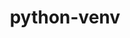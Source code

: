 ---
title: "python-venv"
layout: cache
categories: [package, develop]
meta: {"compilers": ["apple-clang@=16.0.0", "cce@=18.0.0", "gcc@=10.2.1", "gcc@=10.5.0", "gcc@=11.1.0", "gcc@=11.4.0", "gcc@=12.3.0", "gcc@=13.2.0", "gcc@=13.3.0", "gcc@=7.3.1", "gcc@=7.5.0", "gcc@=9.4.0", "oneapi@=2024.2.1"], "num_specs": 212, "num_specs_by_stack": {"aws-isc": 2, "aws-isc-aarch64": 2, "bootstrap-aarch64-darwin": 12, "bootstrap-x86_64-linux-gnu": 40, "build_systems": 5, "data-vis-sdk": 5, "developer-tools": 4, "developer-tools-aarch64-linux-gnu": 4, "developer-tools-darwin": 2, "developer-tools-manylinux2014": 1, "developer-tools-x86_64_v3-linux-gnu": 4, "e4s": 26, "e4s-cray-rhel": 5, "e4s-neoverse-v2": 22, "e4s-neoverse_v1": 10, "e4s-oneapi": 27, "e4s-power": 4, "e4s-rocm-external": 5, "hep": 5, "ml-darwin-aarch64-mps": 8, "ml-linux-aarch64-cpu": 20, "ml-linux-aarch64-cuda": 20, "ml-linux-x86_64-cpu": 20, "ml-linux-x86_64-cuda": 20, "ml-linux-x86_64-rocm": 20, "radiuss": 15, "root": 212, "tutorial": 9}, "oss": ["amzn2", "centos7", "rhel8", "sequoia", "ubuntu18.04", "ubuntu20.04", "ubuntu22.04", "ubuntu24.04"], "platforms": ["darwin", "linux"], "stacks": ["aws-isc", "aws-isc-aarch64", "bootstrap-aarch64-darwin", "bootstrap-x86_64-linux-gnu", "build_systems", "data-vis-sdk", "developer-tools", "developer-tools-aarch64-linux-gnu", "developer-tools-darwin", "developer-tools-manylinux2014", "developer-tools-x86_64_v3-linux-gnu", "e4s", "e4s-cray-rhel", "e4s-neoverse-v2", "e4s-neoverse_v1", "e4s-oneapi", "e4s-power", "e4s-rocm-external", "hep", "ml-darwin-aarch64-mps", "ml-linux-aarch64-cpu", "ml-linux-aarch64-cuda", "ml-linux-x86_64-cpu", "ml-linux-x86_64-cuda", "ml-linux-x86_64-rocm", "radiuss", "root", "tutorial"], "targets": ["aarch64", "neoverse_v1", "neoverse_v2", "ppc64le", "x86_64_v3"], "versions": ["1.0"]}
spec_details: [{"compiler": "gcc@=11.4.0", "hash": "2akpjexcxrfgjfoba4ok6qgm75mchbiy", "os": "ubuntu22.04", "platform": "linux", "size": "-", "stacks": ["e4s-neoverse-v2", "root"], "target": "neoverse_v2", "variants": ["build_system=generic"], "versions": ["1.0"]}, {"compiler": "gcc@=11.4.0", "hash": "2hv457ypdz44kzwdihlpbhuum5ca3hlh", "os": "ubuntu22.04", "platform": "linux", "size": "-", "stacks": ["e4s-neoverse_v1", "root"], "target": "neoverse_v1", "variants": ["build_system=generic"], "versions": ["1.0"]}, {"compiler": "apple-clang@=16.0.0", "hash": "2iiofrubhbqsoif77eb7kigtdz36t4wq", "os": "sequoia", "platform": "darwin", "size": "-", "stacks": ["bootstrap-aarch64-darwin", "root"], "target": "aarch64", "variants": ["build_system=generic"], "versions": ["1.0"]}, {"compiler": "oneapi@=2024.2.1", "hash": "2pmgd5lmeotferfrbt55pcwcrnhtmm33", "os": "ubuntu22.04", "platform": "linux", "size": "-", "stacks": ["e4s-oneapi", "root"], "target": "x86_64_v3", "variants": ["build_system=generic"], "versions": ["1.0"]}, {"compiler": "gcc@=11.4.0", "hash": "2q55jmwxnaxmmd266feufun3ardqu3f3", "os": "ubuntu22.04", "platform": "linux", "size": "-", "stacks": ["hep", "root"], "target": "x86_64_v3", "variants": ["build_system=generic"], "versions": ["1.0"]}, {"compiler": "gcc@=11.4.0", "hash": "2uix5avkqltfida4qodpy5nyzmmbgyko", "os": "ubuntu22.04", "platform": "linux", "size": "-", "stacks": ["e4s-neoverse-v2", "root"], "target": "neoverse_v2", "variants": ["build_system=generic"], "versions": ["1.0"]}, {"compiler": "gcc@=7.5.0", "hash": "36txcspt5wiv42y7ru4i44fe2qbs2zg3", "os": "ubuntu18.04", "platform": "linux", "size": "-", "stacks": ["build_systems", "radiuss", "root"], "target": "x86_64_v3", "variants": ["build_system=generic"], "versions": ["1.0"]}, {"compiler": "gcc@=9.4.0", "hash": "3bqf5mqli33hyuex3j4nqntf5h5zn4lk", "os": "ubuntu20.04", "platform": "linux", "size": "-", "stacks": ["e4s-power", "root"], "target": "ppc64le", "variants": ["build_system=generic"], "versions": ["1.0"]}, {"compiler": "gcc@=9.4.0", "hash": "3h5ruhesknm7mpsyb2cdn2g3nowvbxtj", "os": "ubuntu20.04", "platform": "linux", "size": "-", "stacks": ["e4s-power", "root"], "target": "ppc64le", "variants": ["build_system=generic"], "versions": ["1.0"]}, {"compiler": "gcc@=13.2.0", "hash": "3v2chcyzy5ziao67bngkoz2melnwqz4i", "os": "ubuntu24.04", "platform": "linux", "size": "-", "stacks": ["bootstrap-x86_64-linux-gnu", "ml-linux-x86_64-cpu", "ml-linux-x86_64-cuda", "ml-linux-x86_64-rocm", "root"], "target": "x86_64_v3", "variants": ["build_system=generic"], "versions": ["1.0"]}, {"compiler": "oneapi@=2024.2.1", "hash": "46y7kluixrs4tesqlydpwx46melnba4r", "os": "ubuntu22.04", "platform": "linux", "size": "-", "stacks": ["e4s-oneapi", "root"], "target": "x86_64_v3", "variants": ["build_system=generic"], "versions": ["1.0"]}, {"compiler": "gcc@=9.4.0", "hash": "47iyxqvaso3ev5clwsqtdknhdkiovsk7", "os": "ubuntu20.04", "platform": "linux", "size": "-", "stacks": ["e4s-power", "root"], "target": "ppc64le", "variants": ["build_system=generic"], "versions": ["1.0"]}, {"compiler": "gcc@=13.2.0", "hash": "4b5fhzylrgb4ufwfxn4mt7iv23oqevea", "os": "ubuntu24.04", "platform": "linux", "size": "-", "stacks": ["ml-linux-aarch64-cpu", "ml-linux-aarch64-cuda", "root"], "target": "aarch64", "variants": ["build_system=generic"], "versions": ["1.0"]}, {"compiler": "gcc@=13.2.0", "hash": "4srhldu23vb4o4aa6lznhbwczfyjnhtg", "os": "ubuntu24.04", "platform": "linux", "size": "-", "stacks": ["bootstrap-x86_64-linux-gnu", "ml-linux-x86_64-cpu", "ml-linux-x86_64-cuda", "ml-linux-x86_64-rocm", "root"], "target": "x86_64_v3", "variants": ["build_system=generic"], "versions": ["1.0"]}, {"compiler": "oneapi@=2024.2.1", "hash": "4sxxqbgw7ochvdg3kbhaukufkpn2so2q", "os": "ubuntu22.04", "platform": "linux", "size": "-", "stacks": ["e4s-oneapi", "root"], "target": "x86_64_v3", "variants": ["build_system=generic"], "versions": ["1.0"]}, {"compiler": "oneapi@=2024.2.1", "hash": "4umra5wuzfvewn2dqrigl667j4ryfp2s", "os": "ubuntu22.04", "platform": "linux", "size": "-", "stacks": ["e4s-oneapi", "root"], "target": "x86_64_v3", "variants": ["build_system=generic"], "versions": ["1.0"]}, {"compiler": "gcc@=13.2.0", "hash": "53mz4lk2q5lcl5xblnkyheli7q4zun5h", "os": "ubuntu24.04", "platform": "linux", "size": "-", "stacks": ["bootstrap-x86_64-linux-gnu", "root"], "target": "x86_64_v3", "variants": ["build_system=generic"], "versions": ["1.0"]}, {"compiler": "gcc@=13.3.0", "hash": "5ce6aboevqkh3fqbjxkrbheihfm7xmjn", "os": "rhel8", "platform": "linux", "size": "-", "stacks": ["developer-tools-aarch64-linux-gnu", "root"], "target": "aarch64", "variants": ["build_system=generic"], "versions": ["1.0"]}, {"compiler": "gcc@=10.2.1", "hash": "5ecbgso4doedolp4jcfbqkuqruihfr4s", "os": "centos7", "platform": "linux", "size": "-", "stacks": ["developer-tools-manylinux2014", "root"], "target": "x86_64_v3", "variants": ["build_system=generic"], "versions": ["1.0"]}, {"compiler": "gcc@=13.2.0", "hash": "5jjpvf6a64bxyijozahrpzeeqe5bpcrx", "os": "ubuntu24.04", "platform": "linux", "size": "-", "stacks": ["bootstrap-x86_64-linux-gnu", "ml-linux-x86_64-cpu", "ml-linux-x86_64-cuda", "ml-linux-x86_64-rocm", "root"], "target": "x86_64_v3", "variants": ["build_system=generic"], "versions": ["1.0"]}, {"compiler": "cce@=18.0.0", "hash": "5jlx4me2t27gfgxqjh3jsmgdugqrl5yd", "os": "rhel8", "platform": "linux", "size": "-", "stacks": ["e4s-cray-rhel", "root"], "target": "x86_64_v3", "variants": ["build_system=generic"], "versions": ["1.0"]}, {"compiler": "gcc@=7.3.1", "hash": "5qadkpu6afwpgjkzzy7gdbkibu6hf64h", "os": "amzn2", "platform": "linux", "size": "-", "stacks": ["aws-isc", "root"], "target": "x86_64_v3", "variants": ["build_system=generic"], "versions": ["1.0"]}, {"compiler": "gcc@=11.4.0", "hash": "5stsue4hjqeg4hwge6ckrb4tb2fdhv4r", "os": "ubuntu22.04", "platform": "linux", "size": "-", "stacks": ["e4s-neoverse-v2", "root"], "target": "neoverse_v2", "variants": ["build_system=generic"], "versions": ["1.0"]}, {"compiler": "gcc@=13.2.0", "hash": "5zamdgi6bp6sz6svjhzg6cg7kjl2q2fv", "os": "ubuntu24.04", "platform": "linux", "size": "-", "stacks": ["ml-linux-aarch64-cpu", "ml-linux-aarch64-cuda", "root"], "target": "aarch64", "variants": ["build_system=generic"], "versions": ["1.0"]}, {"compiler": "gcc@=13.2.0", "hash": "6h6tz5i776nqaq6kqy3lnguuqq6wy373", "os": "ubuntu24.04", "platform": "linux", "size": "-", "stacks": ["bootstrap-x86_64-linux-gnu", "ml-linux-x86_64-cpu", "ml-linux-x86_64-cuda", "ml-linux-x86_64-rocm", "root"], "target": "x86_64_v3", "variants": ["build_system=generic"], "versions": ["1.0"]}, {"compiler": "gcc@=11.4.0", "hash": "6jsvkrv2r4s7qqayhcdyxx4evqum6aco", "os": "ubuntu22.04", "platform": "linux", "size": "-", "stacks": ["e4s", "root"], "target": "x86_64_v3", "variants": ["build_system=generic"], "versions": ["1.0"]}, {"compiler": "gcc@=7.3.1", "hash": "6yggsm5riitiwsiteumsskmy3rpr5j7k", "os": "amzn2", "platform": "linux", "size": "-", "stacks": ["aws-isc-aarch64", "root"], "target": "aarch64", "variants": ["build_system=generic"], "versions": ["1.0"]}, {"compiler": "oneapi@=2024.2.1", "hash": "7aswtfme6clkaruq2ekw5jjr65i5yktb", "os": "ubuntu22.04", "platform": "linux", "size": "-", "stacks": ["e4s-oneapi", "root"], "target": "x86_64_v3", "variants": ["build_system=generic"], "versions": ["1.0"]}, {"compiler": "gcc@=11.4.0", "hash": "7wklytlfr52ngyczunszdabnjlrsaqwo", "os": "ubuntu22.04", "platform": "linux", "size": "-", "stacks": ["e4s-neoverse-v2", "root"], "target": "neoverse_v2", "variants": ["build_system=generic"], "versions": ["1.0"]}, {"compiler": "gcc@=13.2.0", "hash": "7xmwi2uckth44idhzmhxwh25oxu25dii", "os": "ubuntu24.04", "platform": "linux", "size": "-", "stacks": ["ml-linux-aarch64-cpu", "ml-linux-aarch64-cuda", "root"], "target": "aarch64", "variants": ["build_system=generic"], "versions": ["1.0"]}, {"compiler": "gcc@=11.4.0", "hash": "7z4p2vwnoj35725qvsok6gi2f6oitbsc", "os": "ubuntu22.04", "platform": "linux", "size": "-", "stacks": ["e4s-neoverse-v2", "root"], "target": "neoverse_v2", "variants": ["build_system=generic"], "versions": ["1.0"]}, {"compiler": "gcc@=11.4.0", "hash": "7zb6jjnmdcf5gxele3tanm5zcu7xwuiw", "os": "ubuntu22.04", "platform": "linux", "size": "-", "stacks": ["e4s-neoverse_v1", "root"], "target": "neoverse_v1", "variants": ["build_system=generic"], "versions": ["1.0"]}, {"compiler": "gcc@=7.5.0", "hash": "a32oq7szn7tt4jigoelh23i5lekkcsek", "os": "ubuntu18.04", "platform": "linux", "size": "-", "stacks": ["radiuss", "root"], "target": "x86_64_v3", "variants": ["build_system=generic"], "versions": ["1.0"]}, {"compiler": "cce@=18.0.0", "hash": "a46vvlmlpzjwu62qufkgckkmpkb5yaq5", "os": "rhel8", "platform": "linux", "size": "-", "stacks": ["e4s-cray-rhel", "root"], "target": "x86_64_v3", "variants": ["build_system=generic"], "versions": ["1.0"]}, {"compiler": "gcc@=13.3.0", "hash": "aiwzv3ulbwufrlpn4a3zpvke3vulq4uz", "os": "rhel8", "platform": "linux", "size": "-", "stacks": ["developer-tools-aarch64-linux-gnu", "root"], "target": "aarch64", "variants": ["build_system=generic"], "versions": ["1.0"]}, {"compiler": "gcc@=11.4.0", "hash": "aiyqj34styiqa7neaps7emfe7kixqi6s", "os": "ubuntu22.04", "platform": "linux", "size": "-", "stacks": ["e4s", "e4s-rocm-external", "root"], "target": "x86_64_v3", "variants": ["build_system=generic"], "versions": ["1.0"]}, {"compiler": "gcc@=11.1.0", "hash": "am7bdbs2bwjgy2soe6wgklkm5szzesq3", "os": "ubuntu20.04", "platform": "linux", "size": "-", "stacks": ["data-vis-sdk", "root"], "target": "x86_64_v3", "variants": ["build_system=generic"], "versions": ["1.0"]}, {"compiler": "gcc@=11.4.0", "hash": "an7whncglskbqe76nzynhv4kcaxif7rh", "os": "ubuntu22.04", "platform": "linux", "size": "-", "stacks": ["e4s", "root"], "target": "x86_64_v3", "variants": ["build_system=generic"], "versions": ["1.0"]}, {"compiler": "gcc@=13.2.0", "hash": "aom6r4x6mfax3gqa3ufvvopczlbnuri5", "os": "ubuntu24.04", "platform": "linux", "size": "-", "stacks": ["ml-linux-aarch64-cpu", "ml-linux-aarch64-cuda", "root"], "target": "aarch64", "variants": ["build_system=generic"], "versions": ["1.0"]}, {"compiler": "gcc@=11.4.0", "hash": "b3hlpgkgstoja3vkfx5owmxadjamn2p4", "os": "ubuntu22.04", "platform": "linux", "size": "-", "stacks": ["e4s-neoverse-v2", "root"], "target": "neoverse_v2", "variants": ["build_system=generic"], "versions": ["1.0"]}, {"compiler": "apple-clang@=16.0.0", "hash": "bgjd4nqggsywu23b4balnibruy2nfmu6", "os": "sequoia", "platform": "darwin", "size": "-", "stacks": ["bootstrap-aarch64-darwin", "ml-darwin-aarch64-mps", "root"], "target": "aarch64", "variants": ["build_system=generic"], "versions": ["1.0"]}, {"compiler": "gcc@=11.4.0", "hash": "buxzu2ype6i7djyfjitzq7pnnj373hwg", "os": "ubuntu22.04", "platform": "linux", "size": "-", "stacks": ["e4s", "hep", "root"], "target": "x86_64_v3", "variants": ["build_system=generic"], "versions": ["1.0"]}, {"compiler": "apple-clang@=16.0.0", "hash": "bx2tnibtwepqwom6mthd2o2inwqtzqhn", "os": "sequoia", "platform": "darwin", "size": "-", "stacks": ["bootstrap-aarch64-darwin", "root"], "target": "aarch64", "variants": ["build_system=generic"], "versions": ["1.0"]}, {"compiler": "gcc@=11.4.0", "hash": "c3xyw52rnlfocidfj36f4cqoq6xhjyo6", "os": "ubuntu22.04", "platform": "linux", "size": "-", "stacks": ["e4s-neoverse_v1", "root"], "target": "neoverse_v1", "variants": ["build_system=generic"], "versions": ["1.0"]}, {"compiler": "gcc@=7.5.0", "hash": "c5g3akgl3cgeuxyyov4lt6se6vjcyk2v", "os": "ubuntu18.04", "platform": "linux", "size": "-", "stacks": ["radiuss", "root"], "target": "x86_64_v3", "variants": ["build_system=generic"], "versions": ["1.0"]}, {"compiler": "cce@=18.0.0", "hash": "c7pf7emxrs3ltnz5kxjkeg5uytdtdf4m", "os": "rhel8", "platform": "linux", "size": "-", "stacks": ["e4s-cray-rhel", "root"], "target": "x86_64_v3", "variants": ["build_system=generic"], "versions": ["1.0"]}, {"compiler": "cce@=18.0.0", "hash": "cb26cyqfnpbgqyrm2pkmzpovzerdm7n5", "os": "rhel8", "platform": "linux", "size": "-", "stacks": ["e4s-cray-rhel", "root"], "target": "x86_64_v3", "variants": ["build_system=generic"], "versions": ["1.0"]}, {"compiler": "gcc@=7.5.0", "hash": "cc7ejvq6ee7tsy5juzrw4ztlcc553xpp", "os": "ubuntu18.04", "platform": "linux", "size": "-", "stacks": ["developer-tools", "root"], "target": "x86_64_v3", "variants": ["build_system=generic"], "versions": ["1.0"]}, {"compiler": "gcc@=13.2.0", "hash": "chxwssvklsbxrb3uhrrkt5rflizgcicj", "os": "ubuntu24.04", "platform": "linux", "size": "-", "stacks": ["bootstrap-x86_64-linux-gnu", "root"], "target": "x86_64_v3", "variants": ["build_system=generic"], "versions": ["1.0"]}, {"compiler": "gcc@=13.2.0", "hash": "cjvt5rctnblwq3fflui2chtlmgxvulhb", "os": "ubuntu24.04", "platform": "linux", "size": "-", "stacks": ["bootstrap-x86_64-linux-gnu", "ml-linux-x86_64-cpu", "ml-linux-x86_64-cuda", "ml-linux-x86_64-rocm", "root"], "target": "x86_64_v3", "variants": ["build_system=generic"], "versions": ["1.0"]}, {"compiler": "gcc@=13.2.0", "hash": "ckzedjuqrnbpnlkmow4nioobakgrg4nj", "os": "ubuntu24.04", "platform": "linux", "size": "-", "stacks": ["bootstrap-x86_64-linux-gnu", "root"], "target": "x86_64_v3", "variants": ["build_system=generic"], "versions": ["1.0"]}, {"compiler": "gcc@=13.2.0", "hash": "crioenhoyjdjbicficizrxpcgquxlo65", "os": "ubuntu24.04", "platform": "linux", "size": "-", "stacks": ["bootstrap-x86_64-linux-gnu", "root"], "target": "x86_64_v3", "variants": ["build_system=generic"], "versions": ["1.0"]}, {"compiler": "oneapi@=2024.2.1", "hash": "cvjb5375gydn77iksqjssoikijkwppep", "os": "ubuntu22.04", "platform": "linux", "size": "-", "stacks": ["e4s-oneapi", "root"], "target": "x86_64_v3", "variants": ["build_system=generic"], "versions": ["1.0"]}, {"compiler": "gcc@=7.5.0", "hash": "cyzg3kpwruq7evmska3au5ua6svvfepy", "os": "ubuntu18.04", "platform": "linux", "size": "-", "stacks": ["radiuss", "root"], "target": "x86_64_v3", "variants": ["build_system=generic"], "versions": ["1.0"]}, {"compiler": "oneapi@=2024.2.1", "hash": "dawivywcynaokvlsrkozfyrsnrl5kjey", "os": "ubuntu22.04", "platform": "linux", "size": "-", "stacks": ["e4s-oneapi", "root"], "target": "x86_64_v3", "variants": ["build_system=generic"], "versions": ["1.0"]}, {"compiler": "gcc@=13.2.0", "hash": "dc7lnvjg2oiidyg3thj5hvi56tm5jptf", "os": "ubuntu24.04", "platform": "linux", "size": "-", "stacks": ["bootstrap-x86_64-linux-gnu", "ml-linux-x86_64-cpu", "ml-linux-x86_64-cuda", "ml-linux-x86_64-rocm", "root"], "target": "x86_64_v3", "variants": ["build_system=generic"], "versions": ["1.0"]}, {"compiler": "gcc@=13.2.0", "hash": "dfn3jt6shvk4xztq6jiuduw7l6dqwpvg", "os": "ubuntu24.04", "platform": "linux", "size": "-", "stacks": ["bootstrap-x86_64-linux-gnu", "ml-linux-x86_64-cpu", "ml-linux-x86_64-cuda", "ml-linux-x86_64-rocm", "root"], "target": "x86_64_v3", "variants": ["build_system=generic"], "versions": ["1.0"]}, {"compiler": "gcc@=11.4.0", "hash": "dj7cydphbspsr2qxyq5zzlum3u36dgbi", "os": "ubuntu22.04", "platform": "linux", "size": "-", "stacks": ["e4s-neoverse-v2", "root"], "target": "neoverse_v2", "variants": ["build_system=generic"], "versions": ["1.0"]}, {"compiler": "gcc@=13.2.0", "hash": "dqtsq6rhjhb6yfbsp64yoya6v6jjdm42", "os": "ubuntu24.04", "platform": "linux", "size": "-", "stacks": ["bootstrap-x86_64-linux-gnu", "root"], "target": "x86_64_v3", "variants": ["build_system=generic"], "versions": ["1.0"]}, {"compiler": "gcc@=13.2.0", "hash": "duqafrciluekopoqauanq3ralmoic35v", "os": "ubuntu24.04", "platform": "linux", "size": "-", "stacks": ["bootstrap-x86_64-linux-gnu", "root"], "target": "x86_64_v3", "variants": ["build_system=generic"], "versions": ["1.0"]}, {"compiler": "gcc@=13.2.0", "hash": "efax33utxkwv2swtfyqpemkd3dkz4zro", "os": "ubuntu24.04", "platform": "linux", "size": "-", "stacks": ["bootstrap-x86_64-linux-gnu", "root"], "target": "x86_64_v3", "variants": ["build_system=generic"], "versions": ["1.0"]}, {"compiler": "gcc@=11.1.0", "hash": "egym5whvilyrpcvyr65bo4m6xlyj36ha", "os": "ubuntu20.04", "platform": "linux", "size": "-", "stacks": ["data-vis-sdk", "root"], "target": "x86_64_v3", "variants": ["build_system=generic"], "versions": ["1.0"]}, {"compiler": "gcc@=10.5.0", "hash": "ejjork53ieca3zmathk7jz2blrwruhzq", "os": "centos7", "platform": "linux", "size": "-", "stacks": ["developer-tools-x86_64_v3-linux-gnu", "root"], "target": "x86_64_v3", "variants": ["build_system=generic"], "versions": ["1.0"]}, {"compiler": "gcc@=13.2.0", "hash": "ep73nx55au67hemwjvzc7fipgybhtmau", "os": "ubuntu24.04", "platform": "linux", "size": "-", "stacks": ["bootstrap-x86_64-linux-gnu", "root"], "target": "x86_64_v3", "variants": ["build_system=generic"], "versions": ["1.0"]}, {"compiler": "gcc@=13.2.0", "hash": "er3bt34p7idbij6bnjhmudtri56qlbvv", "os": "ubuntu24.04", "platform": "linux", "size": "-", "stacks": ["ml-linux-aarch64-cpu", "ml-linux-aarch64-cuda", "root"], "target": "aarch64", "variants": ["build_system=generic"], "versions": ["1.0"]}, {"compiler": "gcc@=7.5.0", "hash": "er75h774m43aegloa27z5kmv4s3tfw5p", "os": "ubuntu18.04", "platform": "linux", "size": "-", "stacks": ["radiuss", "root"], "target": "x86_64_v3", "variants": ["build_system=generic"], "versions": ["1.0"]}, {"compiler": "oneapi@=2024.2.1", "hash": "esoz7gthh3fg5snn7tbfiohz7nx4wa72", "os": "ubuntu22.04", "platform": "linux", "size": "-", "stacks": ["e4s-oneapi", "root"], "target": "x86_64_v3", "variants": ["build_system=generic"], "versions": ["1.0"]}, {"compiler": "gcc@=11.4.0", "hash": "etk372mdabdiv5kes2ozti2oggl7re4z", "os": "ubuntu22.04", "platform": "linux", "size": "-", "stacks": ["e4s-neoverse_v1", "root"], "target": "neoverse_v1", "variants": ["build_system=generic"], "versions": ["1.0"]}, {"compiler": "gcc@=11.4.0", "hash": "evkch4xz5ljwhxxq4ztwoyorx2wbb52o", "os": "ubuntu22.04", "platform": "linux", "size": "-", "stacks": ["e4s", "root", "tutorial"], "target": "x86_64_v3", "variants": ["build_system=generic"], "versions": ["1.0"]}, {"compiler": "gcc@=7.5.0", "hash": "ex6w7witwhewcsvdccsegj4t6rg6lv7r", "os": "ubuntu18.04", "platform": "linux", "size": "-", "stacks": ["radiuss", "root"], "target": "x86_64_v3", "variants": ["build_system=generic"], "versions": ["1.0"]}, {"compiler": "gcc@=11.4.0", "hash": "f2jaudvygchfapkegjgn37ncra7gxz6p", "os": "ubuntu22.04", "platform": "linux", "size": "-", "stacks": ["e4s-neoverse-v2", "root"], "target": "neoverse_v2", "variants": ["build_system=generic"], "versions": ["1.0"]}, {"compiler": "gcc@=13.2.0", "hash": "f33teno6jhxkhkfrmtyfhufpugfhcwas", "os": "ubuntu24.04", "platform": "linux", "size": "-", "stacks": ["bootstrap-x86_64-linux-gnu", "root"], "target": "x86_64_v3", "variants": ["build_system=generic"], "versions": ["1.0"]}, {"compiler": "gcc@=11.4.0", "hash": "f53gpfv6hibeaeaubzlvkyefartoiavu", "os": "ubuntu22.04", "platform": "linux", "size": "-", "stacks": ["e4s-neoverse-v2", "root"], "target": "neoverse_v2", "variants": ["build_system=generic"], "versions": ["1.0"]}, {"compiler": "gcc@=7.5.0", "hash": "fc5rmikck3d4725hwqmeafxt7eqj6rhw", "os": "ubuntu18.04", "platform": "linux", "size": "-", "stacks": ["build_systems", "radiuss", "root"], "target": "x86_64_v3", "variants": ["build_system=generic"], "versions": ["1.0"]}, {"compiler": "gcc@=11.4.0", "hash": "fcjwn6v7nksavlamaarqyo7qelops3lj", "os": "ubuntu22.04", "platform": "linux", "size": "-", "stacks": ["e4s-neoverse-v2", "root"], "target": "neoverse_v2", "variants": ["build_system=generic"], "versions": ["1.0"]}, {"compiler": "gcc@=11.4.0", "hash": "fcv3zaz6qsyy5g4csi6aspa7xir3lpbc", "os": "ubuntu22.04", "platform": "linux", "size": "-", "stacks": ["e4s-neoverse_v1", "root"], "target": "neoverse_v1", "variants": ["build_system=generic"], "versions": ["1.0"]}, {"compiler": "gcc@=13.2.0", "hash": "fh3fux3p7rndukfrermnwhixr6sqlfm4", "os": "ubuntu24.04", "platform": "linux", "size": "-", "stacks": ["ml-linux-aarch64-cpu", "ml-linux-aarch64-cuda", "root"], "target": "aarch64", "variants": ["build_system=generic"], "versions": ["1.0"]}, {"compiler": "gcc@=12.3.0", "hash": "fhizfseqtytm77sfdpsfjmngr3tsweyr", "os": "ubuntu22.04", "platform": "linux", "size": "-", "stacks": ["root", "tutorial"], "target": "x86_64_v3", "variants": ["build_system=generic"], "versions": ["1.0"]}, {"compiler": "gcc@=13.3.0", "hash": "flpu6scm47lg2vb6lbm6bkg3ems6k2q3", "os": "rhel8", "platform": "linux", "size": "-", "stacks": ["developer-tools-aarch64-linux-gnu", "root"], "target": "aarch64", "variants": ["build_system=generic"], "versions": ["1.0"]}, {"compiler": "oneapi@=2024.2.1", "hash": "fqfzeppyvqflitnvrdb5fdlpakjnudfz", "os": "ubuntu22.04", "platform": "linux", "size": "-", "stacks": ["e4s-oneapi", "root"], "target": "x86_64_v3", "variants": ["build_system=generic"], "versions": ["1.0"]}, {"compiler": "gcc@=11.4.0", "hash": "ft5t5dsirre672p5pllyx2pfd4qgkz2w", "os": "ubuntu22.04", "platform": "linux", "size": "-", "stacks": ["e4s", "root"], "target": "x86_64_v3", "variants": ["build_system=generic"], "versions": ["1.0"]}, {"compiler": "gcc@=11.4.0", "hash": "g2monwjxswc5tbod4morw45xr3r72ezt", "os": "ubuntu22.04", "platform": "linux", "size": "-", "stacks": ["e4s-neoverse-v2", "root"], "target": "neoverse_v2", "variants": ["build_system=generic"], "versions": ["1.0"]}, {"compiler": "gcc@=11.4.0", "hash": "g3zalkjqtw2zmfsectfkw2vlpqx55syk", "os": "ubuntu22.04", "platform": "linux", "size": "-", "stacks": ["e4s", "root"], "target": "x86_64_v3", "variants": ["build_system=generic"], "versions": ["1.0"]}, {"compiler": "oneapi@=2024.2.1", "hash": "gik7eujug4424eflyburan6a2iuygs6u", "os": "ubuntu22.04", "platform": "linux", "size": "-", "stacks": ["e4s-oneapi", "root"], "target": "x86_64_v3", "variants": ["build_system=generic"], "versions": ["1.0"]}, {"compiler": "gcc@=13.2.0", "hash": "giryzuvtrjemuejv6ypbrkwn2pitegbg", "os": "ubuntu24.04", "platform": "linux", "size": "-", "stacks": ["bootstrap-x86_64-linux-gnu", "ml-linux-x86_64-cpu", "ml-linux-x86_64-cuda", "ml-linux-x86_64-rocm", "root"], "target": "x86_64_v3", "variants": ["build_system=generic"], "versions": ["1.0"]}, {"compiler": "oneapi@=2024.2.1", "hash": "gjqspkdnewy52zlmabqh6afewwegbbke", "os": "ubuntu22.04", "platform": "linux", "size": "-", "stacks": ["e4s-oneapi", "root"], "target": "x86_64_v3", "variants": ["build_system=generic"], "versions": ["1.0"]}, {"compiler": "gcc@=13.2.0", "hash": "gsinhgavox3m2l5x2meduah67f4isyyr", "os": "ubuntu24.04", "platform": "linux", "size": "-", "stacks": ["bootstrap-x86_64-linux-gnu", "root"], "target": "x86_64_v3", "variants": ["build_system=generic"], "versions": ["1.0"]}, {"compiler": "gcc@=7.5.0", "hash": "gv2hkongvdd2nxhzfkgtirxg5xjaeifa", "os": "ubuntu18.04", "platform": "linux", "size": "-", "stacks": ["radiuss", "root"], "target": "x86_64_v3", "variants": ["build_system=generic"], "versions": ["1.0"]}, {"compiler": "gcc@=13.2.0", "hash": "gyfwwggdjhfk6yett6k3ni4lj4zr4kk2", "os": "ubuntu24.04", "platform": "linux", "size": "-", "stacks": ["bootstrap-x86_64-linux-gnu", "ml-linux-x86_64-cpu", "ml-linux-x86_64-cuda", "ml-linux-x86_64-rocm", "root"], "target": "x86_64_v3", "variants": ["build_system=generic"], "versions": ["1.0"]}, {"compiler": "oneapi@=2024.2.1", "hash": "gyoszy5suvjn3i75lvzt3b7vxj63rnd3", "os": "ubuntu22.04", "platform": "linux", "size": "-", "stacks": ["e4s-oneapi", "root"], "target": "x86_64_v3", "variants": ["build_system=generic"], "versions": ["1.0"]}, {"compiler": "gcc@=13.2.0", "hash": "h7lkzq7ng4rigupujnfiwaj3wj5yp27y", "os": "ubuntu24.04", "platform": "linux", "size": "-", "stacks": ["ml-linux-aarch64-cpu", "ml-linux-aarch64-cuda", "root"], "target": "aarch64", "variants": ["build_system=generic"], "versions": ["1.0"]}, {"compiler": "gcc@=11.4.0", "hash": "hbu3oshgcw2oulkirjbb5dtybfopezyc", "os": "ubuntu22.04", "platform": "linux", "size": "-", "stacks": ["e4s-neoverse_v1", "root"], "target": "neoverse_v1", "variants": ["build_system=generic"], "versions": ["1.0"]}, {"compiler": "gcc@=7.5.0", "hash": "hdfhif4qsvpxc5f2wxfcqyohl55mmem6", "os": "ubuntu18.04", "platform": "linux", "size": "-", "stacks": ["developer-tools", "root"], "target": "x86_64_v3", "variants": ["build_system=generic"], "versions": ["1.0"]}, {"compiler": "apple-clang@=16.0.0", "hash": "hjhd3ox2t7nqr4pgctuok5pxd6jy6q4v", "os": "sequoia", "platform": "darwin", "size": "-", "stacks": ["bootstrap-aarch64-darwin", "ml-darwin-aarch64-mps", "root"], "target": "aarch64", "variants": ["build_system=generic"], "versions": ["1.0"]}, {"compiler": "oneapi@=2024.2.1", "hash": "hqs2aecncefnwmvw5cioql34ll3i3pk6", "os": "ubuntu22.04", "platform": "linux", "size": "-", "stacks": ["e4s-oneapi", "root"], "target": "x86_64_v3", "variants": ["build_system=generic"], "versions": ["1.0"]}, {"compiler": "gcc@=7.5.0", "hash": "htc462hy5dd6fcdsemt2dk7xhsimnrff", "os": "ubuntu18.04", "platform": "linux", "size": "-", "stacks": ["build_systems", "radiuss", "root"], "target": "x86_64_v3", "variants": ["build_system=generic"], "versions": ["1.0"]}, {"compiler": "gcc@=11.4.0", "hash": "htzfjlyogihknyyh6h4rkdelyxtnpjdy", "os": "ubuntu22.04", "platform": "linux", "size": "-", "stacks": ["e4s-neoverse-v2", "root"], "target": "neoverse_v2", "variants": ["build_system=generic"], "versions": ["1.0"]}, {"compiler": "gcc@=11.4.0", "hash": "hwmd3mhmetc62vhwewgbxybw5vtsc37r", "os": "ubuntu22.04", "platform": "linux", "size": "-", "stacks": ["e4s", "root", "tutorial"], "target": "x86_64_v3", "variants": ["build_system=generic"], "versions": ["1.0"]}, {"compiler": "gcc@=13.2.0", "hash": "hzafsl7amur5inxfb2uw2xu7vsg3a4rf", "os": "ubuntu24.04", "platform": "linux", "size": "-", "stacks": ["ml-linux-aarch64-cpu", "ml-linux-aarch64-cuda", "root"], "target": "aarch64", "variants": ["build_system=generic"], "versions": ["1.0"]}, {"compiler": "gcc@=13.2.0", "hash": "icbfazxk2uyumydy2goayh5vofxej54p", "os": "ubuntu24.04", "platform": "linux", "size": "-", "stacks": ["bootstrap-x86_64-linux-gnu", "ml-linux-x86_64-cpu", "ml-linux-x86_64-cuda", "ml-linux-x86_64-rocm", "root"], "target": "x86_64_v3", "variants": ["build_system=generic"], "versions": ["1.0"]}, {"compiler": "gcc@=13.2.0", "hash": "iiv6d7p4y5ck3r2bnegvtqohymsbgklo", "os": "ubuntu24.04", "platform": "linux", "size": "-", "stacks": ["bootstrap-x86_64-linux-gnu", "root"], "target": "x86_64_v3", "variants": ["build_system=generic"], "versions": ["1.0"]}, {"compiler": "gcc@=9.4.0", "hash": "il6ampfajizudgnvj6vrkrg743n2bwas", "os": "ubuntu20.04", "platform": "linux", "size": "-", "stacks": ["e4s-power", "root"], "target": "ppc64le", "variants": ["build_system=generic"], "versions": ["1.0"]}, {"compiler": "gcc@=13.2.0", "hash": "inb52gaj53ruzqjpau3bwfdnetpnzii2", "os": "ubuntu24.04", "platform": "linux", "size": "-", "stacks": ["bootstrap-x86_64-linux-gnu", "root"], "target": "x86_64_v3", "variants": ["build_system=generic"], "versions": ["1.0"]}, {"compiler": "oneapi@=2024.2.1", "hash": "iwjtrvfu2w6ouctkkkipbvlvdsyplooo", "os": "ubuntu22.04", "platform": "linux", "size": "-", "stacks": ["e4s-oneapi", "root"], "target": "x86_64_v3", "variants": ["build_system=generic"], "versions": ["1.0"]}, {"compiler": "gcc@=11.4.0", "hash": "iwt2thnr6uscq2w2vjsbhqb7rqbeyokc", "os": "ubuntu22.04", "platform": "linux", "size": "-", "stacks": ["e4s-neoverse-v2", "root"], "target": "neoverse_v2", "variants": ["build_system=generic"], "versions": ["1.0"]}, {"compiler": "gcc@=13.2.0", "hash": "jbgefcy2rvnunn7zrxoympxpgkiqjotc", "os": "ubuntu24.04", "platform": "linux", "size": "-", "stacks": ["bootstrap-x86_64-linux-gnu", "ml-linux-x86_64-cpu", "ml-linux-x86_64-cuda", "ml-linux-x86_64-rocm", "root"], "target": "x86_64_v3", "variants": ["build_system=generic"], "versions": ["1.0"]}, {"compiler": "gcc@=11.4.0", "hash": "jlec54hajzp5hoodiqqiiqwfdrqgrjay", "os": "ubuntu22.04", "platform": "linux", "size": "-", "stacks": ["e4s-neoverse-v2", "root"], "target": "neoverse_v2", "variants": ["build_system=generic"], "versions": ["1.0"]}, {"compiler": "gcc@=7.5.0", "hash": "jsoigawydpraa5uray5jsogofkbue3z7", "os": "ubuntu18.04", "platform": "linux", "size": "-", "stacks": ["radiuss", "root"], "target": "x86_64_v3", "variants": ["build_system=generic"], "versions": ["1.0"]}, {"compiler": "gcc@=11.4.0", "hash": "jwturwdtk5sytqeya4x4k3tnyuhvxhf5", "os": "ubuntu22.04", "platform": "linux", "size": "-", "stacks": ["e4s-neoverse_v1", "root"], "target": "neoverse_v1", "variants": ["build_system=generic"], "versions": ["1.0"]}, {"compiler": "apple-clang@=16.0.0", "hash": "k5mlfjapus3dyh3mynjek4c55lg2cyzn", "os": "sequoia", "platform": "darwin", "size": "-", "stacks": ["bootstrap-aarch64-darwin", "root"], "target": "aarch64", "variants": ["build_system=generic"], "versions": ["1.0"]}, {"compiler": "gcc@=7.3.1", "hash": "k637tekih24e3rugkplb6jaoxxshmyzz", "os": "amzn2", "platform": "linux", "size": "-", "stacks": ["aws-isc-aarch64", "root"], "target": "aarch64", "variants": ["build_system=generic"], "versions": ["1.0"]}, {"compiler": "gcc@=13.2.0", "hash": "k7347drafpwiu5ldnr3kljs4aemg42qh", "os": "ubuntu24.04", "platform": "linux", "size": "-", "stacks": ["bootstrap-x86_64-linux-gnu", "ml-linux-x86_64-cpu", "ml-linux-x86_64-cuda", "ml-linux-x86_64-rocm", "root"], "target": "x86_64_v3", "variants": ["build_system=generic"], "versions": ["1.0"]}, {"compiler": "gcc@=7.5.0", "hash": "kdjfth2zkt6k52cjhocar43zgnvzhwhp", "os": "ubuntu18.04", "platform": "linux", "size": "-", "stacks": ["developer-tools", "root"], "target": "x86_64_v3", "variants": ["build_system=generic"], "versions": ["1.0"]}, {"compiler": "gcc@=7.5.0", "hash": "kdshu6eu7mjieglpwwupc6y2hkzv6psy", "os": "ubuntu18.04", "platform": "linux", "size": "-", "stacks": ["build_systems", "radiuss", "root"], "target": "x86_64_v3", "variants": ["build_system=generic"], "versions": ["1.0"]}, {"compiler": "gcc@=12.3.0", "hash": "kimmr4sz2dtwykgaoenx37y6f3nimwfe", "os": "ubuntu22.04", "platform": "linux", "size": "-", "stacks": ["root", "tutorial"], "target": "x86_64_v3", "variants": ["build_system=generic"], "versions": ["1.0"]}, {"compiler": "gcc@=11.4.0", "hash": "kjf45a3xkmfqiif65zxyz32jihzqci45", "os": "ubuntu22.04", "platform": "linux", "size": "-", "stacks": ["e4s-neoverse-v2", "root"], "target": "neoverse_v2", "variants": ["build_system=generic"], "versions": ["1.0"]}, {"compiler": "apple-clang@=16.0.0", "hash": "kjfcdogra7xvca5bb6pimijnjktkpng2", "os": "sequoia", "platform": "darwin", "size": "-", "stacks": ["bootstrap-aarch64-darwin", "developer-tools-darwin", "ml-darwin-aarch64-mps", "root"], "target": "aarch64", "variants": ["build_system=generic"], "versions": ["1.0"]}, {"compiler": "gcc@=13.2.0", "hash": "kqtkwfspd3fotp5526mg2twjqjfujh3q", "os": "ubuntu24.04", "platform": "linux", "size": "-", "stacks": ["bootstrap-x86_64-linux-gnu", "ml-linux-x86_64-cpu", "ml-linux-x86_64-cuda", "ml-linux-x86_64-rocm", "root"], "target": "x86_64_v3", "variants": ["build_system=generic"], "versions": ["1.0"]}, {"compiler": "apple-clang@=16.0.0", "hash": "kvn32aubfom5drnq4ni273ub2iktziif", "os": "sequoia", "platform": "darwin", "size": "-", "stacks": ["bootstrap-aarch64-darwin", "ml-darwin-aarch64-mps", "root"], "target": "aarch64", "variants": ["build_system=generic"], "versions": ["1.0"]}, {"compiler": "gcc@=10.5.0", "hash": "l7qpqloopv3od4hvn3jvpnenbg7fmaij", "os": "centos7", "platform": "linux", "size": "-", "stacks": ["developer-tools-x86_64_v3-linux-gnu", "root"], "target": "x86_64_v3", "variants": ["build_system=generic"], "versions": ["1.0"]}, {"compiler": "apple-clang@=16.0.0", "hash": "ld2pysrtpn5lckwck3uukbjiyi27pn42", "os": "sequoia", "platform": "darwin", "size": "-", "stacks": ["bootstrap-aarch64-darwin", "root"], "target": "aarch64", "variants": ["build_system=generic"], "versions": ["1.0"]}, {"compiler": "cce@=18.0.0", "hash": "lf6kqyvuygwz3cdhyjg3tzrzsifa7f24", "os": "rhel8", "platform": "linux", "size": "-", "stacks": ["e4s-cray-rhel", "root"], "target": "x86_64_v3", "variants": ["build_system=generic"], "versions": ["1.0"]}, {"compiler": "gcc@=13.2.0", "hash": "lgqmvcneyk5iwjogj7zliq7h7dk25thy", "os": "ubuntu24.04", "platform": "linux", "size": "-", "stacks": ["bootstrap-x86_64-linux-gnu", "root"], "target": "x86_64_v3", "variants": ["build_system=generic"], "versions": ["1.0"]}, {"compiler": "oneapi@=2024.2.1", "hash": "likri7n5pknd7pnrshyri63az3p4mlky", "os": "ubuntu22.04", "platform": "linux", "size": "-", "stacks": ["e4s-oneapi", "root"], "target": "x86_64_v3", "variants": ["build_system=generic"], "versions": ["1.0"]}, {"compiler": "gcc@=13.2.0", "hash": "lxga6jhh5iwmvu2kxmndw55dieucqfo5", "os": "ubuntu24.04", "platform": "linux", "size": "-", "stacks": ["bootstrap-x86_64-linux-gnu", "ml-linux-x86_64-cpu", "ml-linux-x86_64-cuda", "ml-linux-x86_64-rocm", "root"], "target": "x86_64_v3", "variants": ["build_system=generic"], "versions": ["1.0"]}, {"compiler": "gcc@=13.3.0", "hash": "lzygjudv23nb5pl7cnvhzyco2y2j6ezz", "os": "rhel8", "platform": "linux", "size": "-", "stacks": ["developer-tools-aarch64-linux-gnu", "root"], "target": "aarch64", "variants": ["build_system=generic"], "versions": ["1.0"]}, {"compiler": "gcc@=11.4.0", "hash": "m2afafezqznzvr4lrzbaoex4zrn3mdsx", "os": "ubuntu22.04", "platform": "linux", "size": "-", "stacks": ["hep", "root"], "target": "x86_64_v3", "variants": ["build_system=generic"], "versions": ["1.0"]}, {"compiler": "gcc@=13.2.0", "hash": "m6jqnsccgfqsk5xrt25oytcb5yluvyla", "os": "ubuntu24.04", "platform": "linux", "size": "-", "stacks": ["bootstrap-x86_64-linux-gnu", "ml-linux-x86_64-cpu", "ml-linux-x86_64-cuda", "ml-linux-x86_64-rocm", "root"], "target": "x86_64_v3", "variants": ["build_system=generic"], "versions": ["1.0"]}, {"compiler": "gcc@=13.2.0", "hash": "mkehzqkjzaaewgal23gvygx2adinjo4a", "os": "ubuntu24.04", "platform": "linux", "size": "-", "stacks": ["ml-linux-aarch64-cpu", "ml-linux-aarch64-cuda", "root"], "target": "aarch64", "variants": ["build_system=generic"], "versions": ["1.0"]}, {"compiler": "gcc@=11.4.0", "hash": "mnb5nuv7w6sglonkueqj7e3mpr2p22hy", "os": "ubuntu22.04", "platform": "linux", "size": "-", "stacks": ["e4s", "root"], "target": "x86_64_v3", "variants": ["build_system=generic"], "versions": ["1.0"]}, {"compiler": "gcc@=11.1.0", "hash": "mpzdvcuiljxu7sh55mzcykarksmkozsu", "os": "ubuntu20.04", "platform": "linux", "size": "-", "stacks": ["data-vis-sdk", "root"], "target": "x86_64_v3", "variants": ["build_system=generic"], "versions": ["1.0"]}, {"compiler": "oneapi@=2024.2.1", "hash": "mvc2mvos52vxrq5vyl5a3fo3v5ffn5yc", "os": "ubuntu22.04", "platform": "linux", "size": "-", "stacks": ["e4s-oneapi", "root"], "target": "x86_64_v3", "variants": ["build_system=generic"], "versions": ["1.0"]}, {"compiler": "gcc@=13.2.0", "hash": "mvm2nczbfnucxcmvzbzd47oz5d7qfmtb", "os": "ubuntu24.04", "platform": "linux", "size": "-", "stacks": ["bootstrap-x86_64-linux-gnu", "ml-linux-x86_64-cpu", "ml-linux-x86_64-cuda", "ml-linux-x86_64-rocm", "root"], "target": "x86_64_v3", "variants": ["build_system=generic"], "versions": ["1.0"]}, {"compiler": "apple-clang@=16.0.0", "hash": "mw64ybkquwzc4mlzs5o6ypuwswnvfwrs", "os": "sequoia", "platform": "darwin", "size": "-", "stacks": ["bootstrap-aarch64-darwin", "ml-darwin-aarch64-mps", "root"], "target": "aarch64", "variants": ["build_system=generic"], "versions": ["1.0"]}, {"compiler": "gcc@=13.2.0", "hash": "n2gu4hmkw4osfurs5767n4bnvucl7gyg", "os": "ubuntu24.04", "platform": "linux", "size": "-", "stacks": ["bootstrap-x86_64-linux-gnu", "ml-linux-x86_64-cpu", "ml-linux-x86_64-cuda", "ml-linux-x86_64-rocm", "root"], "target": "x86_64_v3", "variants": ["build_system=generic"], "versions": ["1.0"]}, {"compiler": "gcc@=11.4.0", "hash": "n42bbbks2ebsbsfpyiicwnesqftboztr", "os": "ubuntu22.04", "platform": "linux", "size": "-", "stacks": ["e4s", "e4s-rocm-external", "root"], "target": "x86_64_v3", "variants": ["build_system=generic"], "versions": ["1.0"]}, {"compiler": "gcc@=13.2.0", "hash": "nniembjgpj55iqgzbwbza35cbo4qitwc", "os": "ubuntu24.04", "platform": "linux", "size": "-", "stacks": ["bootstrap-x86_64-linux-gnu", "root"], "target": "x86_64_v3", "variants": ["build_system=generic"], "versions": ["1.0"]}, {"compiler": "gcc@=13.2.0", "hash": "nnwwkpxpgjv3ttauv3ovqhttn7q6vl57", "os": "ubuntu24.04", "platform": "linux", "size": "-", "stacks": ["bootstrap-x86_64-linux-gnu", "root"], "target": "x86_64_v3", "variants": ["build_system=generic"], "versions": ["1.0"]}, {"compiler": "gcc@=12.3.0", "hash": "nq4kkb6vubkklobcmwebductjyvqq6jx", "os": "ubuntu22.04", "platform": "linux", "size": "-", "stacks": ["root", "tutorial"], "target": "x86_64_v3", "variants": ["build_system=generic"], "versions": ["1.0"]}, {"compiler": "gcc@=13.2.0", "hash": "o2nhzjspwn5qg6verlw3knna2pxooadc", "os": "ubuntu24.04", "platform": "linux", "size": "-", "stacks": ["ml-linux-aarch64-cpu", "ml-linux-aarch64-cuda", "root"], "target": "aarch64", "variants": ["build_system=generic"], "versions": ["1.0"]}, {"compiler": "gcc@=11.4.0", "hash": "o6reqlvv2xqkx5j7hfu6dsupqcvimokt", "os": "ubuntu22.04", "platform": "linux", "size": "-", "stacks": ["e4s-neoverse-v2", "root"], "target": "neoverse_v2", "variants": ["build_system=generic"], "versions": ["1.0"]}, {"compiler": "gcc@=11.1.0", "hash": "obds47yfysbmvxthkghyksixvpguxhxl", "os": "ubuntu20.04", "platform": "linux", "size": "-", "stacks": ["data-vis-sdk", "root"], "target": "x86_64_v3", "variants": ["build_system=generic"], "versions": ["1.0"]}, {"compiler": "oneapi@=2024.2.1", "hash": "odv625tyje7bcn2oix6aiuuayvgrupq7", "os": "ubuntu22.04", "platform": "linux", "size": "-", "stacks": ["e4s-oneapi", "root"], "target": "x86_64_v3", "variants": ["build_system=generic"], "versions": ["1.0"]}, {"compiler": "gcc@=13.2.0", "hash": "otlnq64or7ndki4s2nb7vtrgtb2riyb4", "os": "ubuntu24.04", "platform": "linux", "size": "-", "stacks": ["ml-linux-aarch64-cpu", "ml-linux-aarch64-cuda", "root"], "target": "aarch64", "variants": ["build_system=generic"], "versions": ["1.0"]}, {"compiler": "gcc@=11.4.0", "hash": "ou6bk77p6luk3rgfe7khdsbd6h2jgvei", "os": "ubuntu22.04", "platform": "linux", "size": "-", "stacks": ["e4s-neoverse_v1", "root"], "target": "neoverse_v1", "variants": ["build_system=generic"], "versions": ["1.0"]}, {"compiler": "oneapi@=2024.2.1", "hash": "p7vvezd36577xpjqemwqprrd3fozhfbd", "os": "ubuntu22.04", "platform": "linux", "size": "-", "stacks": ["e4s-oneapi", "root"], "target": "x86_64_v3", "variants": ["build_system=generic"], "versions": ["1.0"]}, {"compiler": "gcc@=7.5.0", "hash": "pap2ki2zf6ftibvyhcoiuc2kv27zwoe7", "os": "ubuntu18.04", "platform": "linux", "size": "-", "stacks": ["radiuss", "root"], "target": "x86_64_v3", "variants": ["build_system=generic"], "versions": ["1.0"]}, {"compiler": "oneapi@=2024.2.1", "hash": "q3iccjme46vmshw36m4shtvt5azazl42", "os": "ubuntu22.04", "platform": "linux", "size": "-", "stacks": ["e4s-oneapi", "root"], "target": "x86_64_v3", "variants": ["build_system=generic"], "versions": ["1.0"]}, {"compiler": "gcc@=12.3.0", "hash": "q4ktsgcdwib5mgtlqsz3fcqnlyjd3dwg", "os": "ubuntu22.04", "platform": "linux", "size": "-", "stacks": ["root", "tutorial"], "target": "x86_64_v3", "variants": ["build_system=generic"], "versions": ["1.0"]}, {"compiler": "gcc@=11.4.0", "hash": "q4wqybuskk4342kgw5n7avwx3x7pfvfu", "os": "ubuntu22.04", "platform": "linux", "size": "-", "stacks": ["e4s", "root"], "target": "x86_64_v3", "variants": ["build_system=generic"], "versions": ["1.0"]}, {"compiler": "gcc@=11.4.0", "hash": "qqzvxp3tufpzsi67u7chl6lwe7x3nray", "os": "ubuntu22.04", "platform": "linux", "size": "-", "stacks": ["e4s", "root"], "target": "x86_64_v3", "variants": ["build_system=generic"], "versions": ["1.0"]}, {"compiler": "gcc@=13.2.0", "hash": "qsp7wgz7iijnxipcixhyjclyrfgi42ql", "os": "ubuntu24.04", "platform": "linux", "size": "-", "stacks": ["ml-linux-aarch64-cpu", "ml-linux-aarch64-cuda", "root"], "target": "aarch64", "variants": ["build_system=generic"], "versions": ["1.0"]}, {"compiler": "gcc@=7.5.0", "hash": "qwe4ktwkxt4uvxoqfxhs3kraqkfdcgjr", "os": "ubuntu18.04", "platform": "linux", "size": "-", "stacks": ["developer-tools", "root"], "target": "x86_64_v3", "variants": ["build_system=generic"], "versions": ["1.0"]}, {"compiler": "gcc@=11.4.0", "hash": "qy5czm4kiz2wpz6n6yky4woeqizrqw3g", "os": "ubuntu22.04", "platform": "linux", "size": "-", "stacks": ["e4s", "root"], "target": "x86_64_v3", "variants": ["build_system=generic"], "versions": ["1.0"]}, {"compiler": "gcc@=11.4.0", "hash": "r3bfflh67vztnscjt7ytfn3qgw4n4y6w", "os": "ubuntu22.04", "platform": "linux", "size": "-", "stacks": ["e4s-neoverse-v2", "root"], "target": "neoverse_v2", "variants": ["build_system=generic"], "versions": ["1.0"]}, {"compiler": "oneapi@=2024.2.1", "hash": "r5h2jduok47bjdtgyg3azjhqxb3dhizo", "os": "ubuntu22.04", "platform": "linux", "size": "-", "stacks": ["e4s-oneapi", "root"], "target": "x86_64_v3", "variants": ["build_system=generic"], "versions": ["1.0"]}, {"compiler": "gcc@=11.4.0", "hash": "rfwjenex3kxwdngifzf53x2capa2j6x3", "os": "ubuntu22.04", "platform": "linux", "size": "-", "stacks": ["e4s-neoverse-v2", "root"], "target": "neoverse_v2", "variants": ["build_system=generic"], "versions": ["1.0"]}, {"compiler": "gcc@=11.4.0", "hash": "ro2vofihktipq4ijgmtda63n4jqw35si", "os": "ubuntu22.04", "platform": "linux", "size": "-", "stacks": ["e4s", "root", "tutorial"], "target": "x86_64_v3", "variants": ["build_system=generic"], "versions": ["1.0"]}, {"compiler": "oneapi@=2024.2.1", "hash": "ryitpp2kc2xy4fqrbph4jahwiiuwhg7t", "os": "ubuntu22.04", "platform": "linux", "size": "-", "stacks": ["e4s-oneapi", "root"], "target": "x86_64_v3", "variants": ["build_system=generic"], "versions": ["1.0"]}, {"compiler": "gcc@=11.4.0", "hash": "sf23pqxmtgvytpbnwost7y4fqt37ryds", "os": "ubuntu22.04", "platform": "linux", "size": "-", "stacks": ["e4s-rocm-external", "root"], "target": "x86_64_v3", "variants": ["build_system=generic"], "versions": ["1.0"]}, {"compiler": "oneapi@=2024.2.1", "hash": "sknh2kef7kehmdldjd5zjrrs6t2dg3rt", "os": "ubuntu22.04", "platform": "linux", "size": "-", "stacks": ["e4s-oneapi", "root"], "target": "x86_64_v3", "variants": ["build_system=generic"], "versions": ["1.0"]}, {"compiler": "gcc@=11.4.0", "hash": "sr7lvnbvzpggk5cfwitvf2k3fcnpmc63", "os": "ubuntu22.04", "platform": "linux", "size": "-", "stacks": ["e4s", "root"], "target": "x86_64_v3", "variants": ["build_system=generic"], "versions": ["1.0"]}, {"compiler": "apple-clang@=16.0.0", "hash": "ssykhmnuty7dkrsgdf4rocxhontrl3dw", "os": "sequoia", "platform": "darwin", "size": "-", "stacks": ["bootstrap-aarch64-darwin", "ml-darwin-aarch64-mps", "root"], "target": "aarch64", "variants": ["build_system=generic"], "versions": ["1.0"]}, {"compiler": "gcc@=13.2.0", "hash": "stgmaxxwcbsmed4iwscjsd6aobqpnuij", "os": "ubuntu24.04", "platform": "linux", "size": "-", "stacks": ["ml-linux-aarch64-cpu", "ml-linux-aarch64-cuda", "root"], "target": "aarch64", "variants": ["build_system=generic"], "versions": ["1.0"]}, {"compiler": "gcc@=13.2.0", "hash": "sthqgtp2uq4ufl7ftqe6mmv2eopg2uyf", "os": "ubuntu24.04", "platform": "linux", "size": "-", "stacks": ["ml-linux-aarch64-cpu", "ml-linux-aarch64-cuda", "root"], "target": "aarch64", "variants": ["build_system=generic"], "versions": ["1.0"]}, {"compiler": "gcc@=11.4.0", "hash": "sueykr6ktfcl2hqeynolig7hjh4l6bgf", "os": "ubuntu22.04", "platform": "linux", "size": "-", "stacks": ["e4s-neoverse-v2", "root"], "target": "neoverse_v2", "variants": ["build_system=generic"], "versions": ["1.0"]}, {"compiler": "gcc@=7.5.0", "hash": "tcpivd5uqlnnjhhyrtp7cdjxj6hcpuqd", "os": "ubuntu18.04", "platform": "linux", "size": "-", "stacks": ["radiuss", "root"], "target": "x86_64_v3", "variants": ["build_system=generic"], "versions": ["1.0"]}, {"compiler": "gcc@=13.2.0", "hash": "tgibp3r3wtgbk6qwtl26u3byiixlaefu", "os": "ubuntu24.04", "platform": "linux", "size": "-", "stacks": ["bootstrap-x86_64-linux-gnu", "root"], "target": "x86_64_v3", "variants": ["build_system=generic"], "versions": ["1.0"]}, {"compiler": "gcc@=13.2.0", "hash": "tjpt5pfcrnsuxtomc3ecew7rmxrhhhzp", "os": "ubuntu24.04", "platform": "linux", "size": "-", "stacks": ["bootstrap-x86_64-linux-gnu", "root"], "target": "x86_64_v3", "variants": ["build_system=generic"], "versions": ["1.0"]}, {"compiler": "gcc@=7.3.1", "hash": "tpcjlcz26iilnutdi7afoq3isypafecc", "os": "amzn2", "platform": "linux", "size": "-", "stacks": ["aws-isc", "root"], "target": "x86_64_v3", "variants": ["build_system=generic"], "versions": ["1.0"]}, {"compiler": "gcc@=11.4.0", "hash": "tq3uvczlhj4afdldzmeusy5q3u4ogavy", "os": "ubuntu22.04", "platform": "linux", "size": "-", "stacks": ["e4s", "root"], "target": "x86_64_v3", "variants": ["build_system=generic"], "versions": ["1.0"]}, {"compiler": "gcc@=11.4.0", "hash": "tt57idzf7pftre6fkf3ghpwnlwbb2f4m", "os": "ubuntu22.04", "platform": "linux", "size": "-", "stacks": ["e4s", "root", "tutorial"], "target": "x86_64_v3", "variants": ["build_system=generic"], "versions": ["1.0"]}, {"compiler": "gcc@=11.4.0", "hash": "tutldgaix667tak3cit3t6rgr7ycrxot", "os": "ubuntu22.04", "platform": "linux", "size": "-", "stacks": ["e4s", "e4s-rocm-external", "root"], "target": "x86_64_v3", "variants": ["build_system=generic"], "versions": ["1.0"]}, {"compiler": "gcc@=11.4.0", "hash": "udn5rczh4hd5uybaf7cqkrzqiiswzynb", "os": "ubuntu22.04", "platform": "linux", "size": "-", "stacks": ["e4s-neoverse-v2", "root"], "target": "neoverse_v2", "variants": ["build_system=generic"], "versions": ["1.0"]}, {"compiler": "gcc@=11.4.0", "hash": "uhv3pra3xqg2r5ttza3u35js2npfpza2", "os": "ubuntu22.04", "platform": "linux", "size": "-", "stacks": ["e4s", "root"], "target": "x86_64_v3", "variants": ["build_system=generic"], "versions": ["1.0"]}, {"compiler": "gcc@=13.2.0", "hash": "usizc2kqfa5pw2lkb5y7gdictmbj3744", "os": "ubuntu24.04", "platform": "linux", "size": "-", "stacks": ["bootstrap-x86_64-linux-gnu", "ml-linux-x86_64-cpu", "ml-linux-x86_64-cuda", "ml-linux-x86_64-rocm", "root"], "target": "x86_64_v3", "variants": ["build_system=generic"], "versions": ["1.0"]}, {"compiler": "gcc@=13.2.0", "hash": "uvhbluxuajbhwqqdpi6qbf36a3m34hci", "os": "ubuntu24.04", "platform": "linux", "size": "-", "stacks": ["bootstrap-x86_64-linux-gnu", "root"], "target": "x86_64_v3", "variants": ["build_system=generic"], "versions": ["1.0"]}, {"compiler": "gcc@=11.4.0", "hash": "v24lyuemtqlnpqebdl4ayjvdc77cmhuy", "os": "ubuntu22.04", "platform": "linux", "size": "-", "stacks": ["e4s", "root"], "target": "x86_64_v3", "variants": ["build_system=generic"], "versions": ["1.0"]}, {"compiler": "gcc@=11.4.0", "hash": "v3wtnlcd57ampkxts5qqdcxizlebq7te", "os": "ubuntu22.04", "platform": "linux", "size": "-", "stacks": ["e4s-neoverse-v2", "root"], "target": "neoverse_v2", "variants": ["build_system=generic"], "versions": ["1.0"]}, {"compiler": "gcc@=11.4.0", "hash": "vagsfy35kwhawzh3eizd6dtsbkwhdcpo", "os": "ubuntu22.04", "platform": "linux", "size": "-", "stacks": ["e4s", "e4s-rocm-external", "root"], "target": "x86_64_v3", "variants": ["build_system=generic"], "versions": ["1.0"]}, {"compiler": "gcc@=11.4.0", "hash": "vhapqugczz2taeiauewu5tono6zonxki", "os": "ubuntu22.04", "platform": "linux", "size": "-", "stacks": ["e4s-neoverse_v1", "root"], "target": "neoverse_v1", "variants": ["build_system=generic"], "versions": ["1.0"]}, {"compiler": "gcc@=11.4.0", "hash": "vhltmymnslzxgare7tncyakkexhqkz7k", "os": "ubuntu22.04", "platform": "linux", "size": "-", "stacks": ["e4s-neoverse-v2", "root"], "target": "neoverse_v2", "variants": ["build_system=generic"], "versions": ["1.0"]}, {"compiler": "gcc@=13.2.0", "hash": "vlv2lcp5p4pfrkioohxwwcey2c7npuyj", "os": "ubuntu24.04", "platform": "linux", "size": "-", "stacks": ["bootstrap-x86_64-linux-gnu", "root"], "target": "x86_64_v3", "variants": ["build_system=generic"], "versions": ["1.0"]}, {"compiler": "gcc@=11.1.0", "hash": "vmpigrhsfeipmmlbrlg7wmljgeuqa6fp", "os": "ubuntu20.04", "platform": "linux", "size": "-", "stacks": ["data-vis-sdk", "root"], "target": "x86_64_v3", "variants": ["build_system=generic"], "versions": ["1.0"]}, {"compiler": "gcc@=10.5.0", "hash": "vn7navoz64g22nprvtplq4p5fbykpsg6", "os": "centos7", "platform": "linux", "size": "-", "stacks": ["developer-tools-x86_64_v3-linux-gnu", "root"], "target": "x86_64_v3", "variants": ["build_system=generic"], "versions": ["1.0"]}, {"compiler": "gcc@=13.2.0", "hash": "voph2crqvmwubmhctfebmmbgp2lizrui", "os": "ubuntu24.04", "platform": "linux", "size": "-", "stacks": ["bootstrap-x86_64-linux-gnu", "root"], "target": "x86_64_v3", "variants": ["build_system=generic"], "versions": ["1.0"]}, {"compiler": "apple-clang@=16.0.0", "hash": "vpotlzbyufnc5bvcdexy2fprnianlphn", "os": "sequoia", "platform": "darwin", "size": "-", "stacks": ["bootstrap-aarch64-darwin", "ml-darwin-aarch64-mps", "root"], "target": "aarch64", "variants": ["build_system=generic"], "versions": ["1.0"]}, {"compiler": "oneapi@=2024.2.1", "hash": "vuskyetg7birai3k6pv23cvfqyacw4eh", "os": "ubuntu22.04", "platform": "linux", "size": "-", "stacks": ["e4s-oneapi", "root"], "target": "x86_64_v3", "variants": ["build_system=generic"], "versions": ["1.0"]}, {"compiler": "gcc@=13.2.0", "hash": "vuybla65mkm66zaetbv7thwapw5imhwk", "os": "ubuntu24.04", "platform": "linux", "size": "-", "stacks": ["ml-linux-aarch64-cpu", "ml-linux-aarch64-cuda", "root"], "target": "aarch64", "variants": ["build_system=generic"], "versions": ["1.0"]}, {"compiler": "gcc@=13.2.0", "hash": "wagx57suikyztqi7sxnu53no3gxbv63z", "os": "ubuntu24.04", "platform": "linux", "size": "-", "stacks": ["ml-linux-aarch64-cpu", "ml-linux-aarch64-cuda", "root"], "target": "aarch64", "variants": ["build_system=generic"], "versions": ["1.0"]}, {"compiler": "gcc@=13.2.0", "hash": "wqzfmjfhne7zntejnjtfmix57dym7zcv", "os": "ubuntu24.04", "platform": "linux", "size": "-", "stacks": ["ml-linux-aarch64-cpu", "ml-linux-aarch64-cuda", "root"], "target": "aarch64", "variants": ["build_system=generic"], "versions": ["1.0"]}, {"compiler": "gcc@=10.5.0", "hash": "wruapvfozqttgr7iscgrz2gngmnhi6px", "os": "centos7", "platform": "linux", "size": "-", "stacks": ["developer-tools-x86_64_v3-linux-gnu", "root"], "target": "x86_64_v3", "variants": ["build_system=generic"], "versions": ["1.0"]}, {"compiler": "gcc@=11.4.0", "hash": "x4wchfay63iz66udm35tyvwnhcuyygid", "os": "ubuntu22.04", "platform": "linux", "size": "-", "stacks": ["e4s", "root"], "target": "x86_64_v3", "variants": ["build_system=generic"], "versions": ["1.0"]}, {"compiler": "gcc@=11.4.0", "hash": "xc2b43igwg47mity3m7hshupzv7cnt3u", "os": "ubuntu22.04", "platform": "linux", "size": "-", "stacks": ["e4s", "hep", "root"], "target": "x86_64_v3", "variants": ["build_system=generic"], "versions": ["1.0"]}, {"compiler": "apple-clang@=16.0.0", "hash": "xohckm3aenzuoxndfzhq4gkazlubjrh2", "os": "sequoia", "platform": "darwin", "size": "-", "stacks": ["bootstrap-aarch64-darwin", "developer-tools-darwin", "ml-darwin-aarch64-mps", "root"], "target": "aarch64", "variants": ["build_system=generic"], "versions": ["1.0"]}, {"compiler": "oneapi@=2024.2.1", "hash": "xq3lxbvec2pgt7i3ef7pauujoitk23i7", "os": "ubuntu22.04", "platform": "linux", "size": "-", "stacks": ["e4s-oneapi", "root"], "target": "x86_64_v3", "variants": ["build_system=generic"], "versions": ["1.0"]}, {"compiler": "gcc@=11.4.0", "hash": "xtoecuh75tdx2bpbhzqyifmr3vvoccnp", "os": "ubuntu22.04", "platform": "linux", "size": "-", "stacks": ["e4s", "root"], "target": "x86_64_v3", "variants": ["build_system=generic"], "versions": ["1.0"]}, {"compiler": "gcc@=13.2.0", "hash": "xxmuxot67hgqzxbyyfgxn4zkr5uwwaho", "os": "ubuntu24.04", "platform": "linux", "size": "-", "stacks": ["ml-linux-aarch64-cpu", "ml-linux-aarch64-cuda", "root"], "target": "aarch64", "variants": ["build_system=generic"], "versions": ["1.0"]}, {"compiler": "oneapi@=2024.2.1", "hash": "xxp4h2fsrzrs6mteot5u7drucwmixpx4", "os": "ubuntu22.04", "platform": "linux", "size": "-", "stacks": ["e4s-oneapi", "root"], "target": "x86_64_v3", "variants": ["build_system=generic"], "versions": ["1.0"]}, {"compiler": "gcc@=13.2.0", "hash": "xy3nifzwdq4rz5yp5yobtattayupwt7u", "os": "ubuntu24.04", "platform": "linux", "size": "-", "stacks": ["ml-linux-aarch64-cpu", "ml-linux-aarch64-cuda", "root"], "target": "aarch64", "variants": ["build_system=generic"], "versions": ["1.0"]}, {"compiler": "gcc@=12.3.0", "hash": "xzoz4l5ftfgpewpn7b2yv2vwhj4v7x4y", "os": "ubuntu22.04", "platform": "linux", "size": "-", "stacks": ["root", "tutorial"], "target": "x86_64_v3", "variants": ["build_system=generic"], "versions": ["1.0"]}, {"compiler": "oneapi@=2024.2.1", "hash": "y3i7ueu7zqvl7vsnc6ztbdh6jg7snunx", "os": "ubuntu22.04", "platform": "linux", "size": "-", "stacks": ["e4s-oneapi", "root"], "target": "x86_64_v3", "variants": ["build_system=generic"], "versions": ["1.0"]}, {"compiler": "gcc@=13.2.0", "hash": "yjdtz4ics4aih46cvgtb3w7r3sx6x6rq", "os": "ubuntu24.04", "platform": "linux", "size": "-", "stacks": ["ml-linux-aarch64-cpu", "ml-linux-aarch64-cuda", "root"], "target": "aarch64", "variants": ["build_system=generic"], "versions": ["1.0"]}, {"compiler": "gcc@=13.2.0", "hash": "yoxn6mzofls25bjoeuzh363z67xdhmxl", "os": "ubuntu24.04", "platform": "linux", "size": "-", "stacks": ["bootstrap-x86_64-linux-gnu", "ml-linux-x86_64-cpu", "ml-linux-x86_64-cuda", "ml-linux-x86_64-rocm", "root"], "target": "x86_64_v3", "variants": ["build_system=generic"], "versions": ["1.0"]}, {"compiler": "gcc@=11.4.0", "hash": "ze3bj55xa57xtc6aqrvfdgdtjunchwit", "os": "ubuntu22.04", "platform": "linux", "size": "-", "stacks": ["e4s-neoverse_v1", "root"], "target": "neoverse_v1", "variants": ["build_system=generic"], "versions": ["1.0"]}, {"compiler": "oneapi@=2024.2.1", "hash": "zf4odcrglh7vpe2b3tpquerre4kda43z", "os": "ubuntu22.04", "platform": "linux", "size": "-", "stacks": ["e4s-oneapi", "root"], "target": "x86_64_v3", "variants": ["build_system=generic"], "versions": ["1.0"]}, {"compiler": "gcc@=7.5.0", "hash": "zg3u44kgmwgs6dvdxpd57mgg7qyyip7o", "os": "ubuntu18.04", "platform": "linux", "size": "-", "stacks": ["build_systems", "radiuss", "root"], "target": "x86_64_v3", "variants": ["build_system=generic"], "versions": ["1.0"]}, {"compiler": "gcc@=11.4.0", "hash": "zhu27pnt4czy63lpmaxmmhlm4atgnubk", "os": "ubuntu22.04", "platform": "linux", "size": "-", "stacks": ["e4s", "root"], "target": "x86_64_v3", "variants": ["build_system=generic"], "versions": ["1.0"]}, {"compiler": "gcc@=11.4.0", "hash": "zmacbazlwdiv47tfsowrejubii2asbsa", "os": "ubuntu22.04", "platform": "linux", "size": "-", "stacks": ["hep", "root"], "target": "x86_64_v3", "variants": ["build_system=generic"], "versions": ["1.0"]}, {"compiler": "gcc@=13.2.0", "hash": "zmutf3eguorsc5b2enaf2jtzpqax5x42", "os": "ubuntu24.04", "platform": "linux", "size": "-", "stacks": ["bootstrap-x86_64-linux-gnu", "ml-linux-x86_64-cpu", "ml-linux-x86_64-cuda", "ml-linux-x86_64-rocm", "root"], "target": "x86_64_v3", "variants": ["build_system=generic"], "versions": ["1.0"]}, {"compiler": "gcc@=7.5.0", "hash": "ztqoewvcnadvcccffdzcaixpulq766b5", "os": "ubuntu18.04", "platform": "linux", "size": "-", "stacks": ["radiuss", "root"], "target": "x86_64_v3", "variants": ["build_system=generic"], "versions": ["1.0"]}, {"compiler": "gcc@=11.4.0", "hash": "zxftv5e5u5kuvii6l54b3xpopk6fw7do", "os": "ubuntu22.04", "platform": "linux", "size": "-", "stacks": ["e4s", "root"], "target": "x86_64_v3", "variants": ["build_system=generic"], "versions": ["1.0"]}]
---